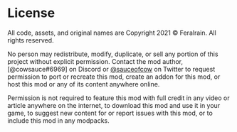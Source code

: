 # License

All code, assets, and original names are Copyright 2021 © Feralrain. All rights reserved.  
  
No person may redistribute, modify, duplicate, or sell any portion of this project without explicit permission. Contact the mod author, [@cowsauce#6969] on Discord or [@sauceofcow](https://twitter.com/sauceofcow) on Twitter to request permission to port or recreate this mod, create an addon for this mod, or host this mod or any of its content anywhere online. 
  
Permission is not required to feature this mod with full credit in any video or article anywhere on the internet, to download this mod and use it in your game, to suggest new content for or report issues with this mod, or to include this mod in any modpacks.
